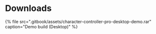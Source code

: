 # Downloads

{% file src=".gitbook/assets/character-controller-pro-desktop-demo.rar" caption="Demo build \(Desktop\)" %}

